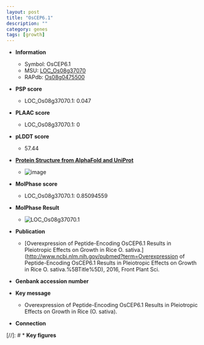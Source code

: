 ```yaml
---
layout: post
title: "OsCEP6.1"
description: ""
category: genes
tags: [growth]
---
```


* **Information**  
    + Symbol: OsCEP6.1  
    + MSU: [LOC_Os08g37070](http://rice.plantbiology.msu.edu/cgi-bin/ORF_infopage.cgi?orf=LOC_Os08g37070)  
    + RAPdb: [Os08g0475500](http://rapdb.dna.affrc.go.jp/viewer/gbrowse_details/irgsp1?name=Os08g0475500)  

* **PSP score**  
    + LOC_Os08g37070.1: 0.047 

* **PLAAC score**  
    + LOC_Os08g37070.1: 0 

* **pLDDT score**
    + 57.44

* **[Protein Structure from AlphaFold and UniProt](https://www.uniprot.org/uniprotkb/Q6ZG56/entry#structure)**
    + ![image](https://ricepsp.github.io/images/Q6/AF-Q6ZG56-F1.png)

* **MolPhase score**
    + LOC_Os08g37070.1: 0.85094559

* **MolPhase Result**
    + ![LOC_Os08g37070.1](https://304243504.github.io/Pictures/LOC_Os08g/LOC_Os08g37070.1.png)

* **Publication**  
    + [Overexpression of Peptide-Encoding OsCEP6.1 Results in Pleiotropic Effects on Growth in Rice O. sativa.](http://www.ncbi.nlm.nih.gov/pubmed?term=Overexpression of Peptide-Encoding OsCEP6.1 Results in Pleiotropic Effects on Growth in Rice O. sativa.%5BTitle%5D), 2016, Front Plant Sci.

* **Genbank accession number**  

* **Key message**  
    + Overexpression of Peptide-Encoding OsCEP6.1 Results in Pleiotropic Effects on Growth in Rice (O. sativa).

* **Connection**  

[//]: # * **Key figures**  



